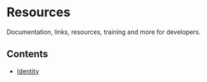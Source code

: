 # Resources

Documentation, links, resources, training and more for developers.

## Contents

* [Identity](identity)